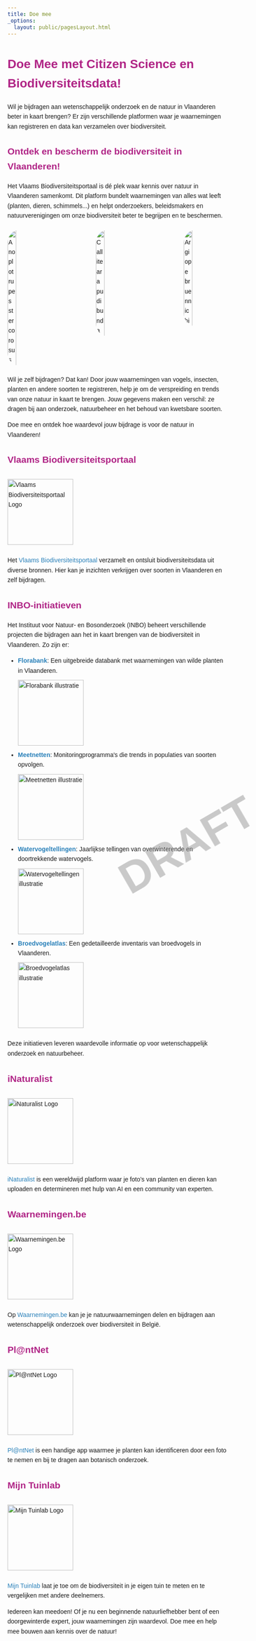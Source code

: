 ```yaml
---
title: Doe mee
_options:
  layout: public/pagesLayout.html
---
```


 <style>
        body {
            font-family: Arial, sans-serif;
            margin: 20px;
            line-height: 1.6;
        }
        h1, h2 {
            color: #b02586;
        }
        a {
            color: #2980b9;
            text-decoration: none;
        }
        a:hover {
            text-decoration: underline;
        }
        .logo {
            width: 150px;
            margin: 10px 0;
        }
        .natuurfoto-container {
            display: flex;
            justify-content: space-between;
            gap: 10px;
            margin: 20px 0;
        }
        .natuurfoto {
            width: 20%; /* Groter formaat zodat ze mooi naast elkaar staan */
            border-radius: 30px;
        }
        .watermerk {
            position: fixed;
            top: 50%;
            left: 50%;
            transform: translate(-50%, -50%) rotate(-30deg);
            font-size: 100px;
            color: rgba(150, 150, 150, 0.5);
            font-weight: bold;
            z-index: 1000;
            white-space: nowrap;
        }
    </style>

  <div class="watermerk">DRAFT</div> 
    <h1>Doe Mee met Citizen Science en Biodiversiteitsdata!</h1>
    <p>Wil je bijdragen aan wetenschappelijk onderzoek en de natuur in Vlaanderen beter in kaart brengen? Er zijn verschillende platformen waar je waarnemingen kan registreren en data kan verzamelen over biodiversiteit.</p>
    
  <h2> Ontdek en bescherm de biodiversiteit in Vlaanderen!</h2>
    <p>
        Het Vlaams Biodiversiteitsportaal is dé plek waar kennis over natuur in Vlaanderen samenkomt. Dit platform bundelt waarnemingen van alles wat leeft (planten, dieren, schimmels...) en helpt onderzoekers, beleidsmakers en natuurverenigingen om onze biodiversiteit beter te begrijpen en te beschermen.
    </p>
    
  <div class="natuurfoto-container">
        <img src="https://inaturalist-open-data.s3.amazonaws.com/photos/445621194/large.jpeg" alt="Anoplotrupes stercorosus" class="natuurfoto">
        <img src="https://inaturalist-open-data.s3.amazonaws.com/photos/438921805/large.jpeg" alt="Calliteara pudibunda" class="natuurfoto">
        <img src="https://inaturalist-open-data.s3.amazonaws.com/photos/299753066/original.jpeg" alt="Argiope bruennichi" class="natuurfoto">
    </div>
    
  <p>
        Wil je zelf bijdragen? Dat kan! Door jouw waarnemingen van vogels, insecten, planten en andere soorten te registreren, help je om de verspreiding en trends van onze natuur in kaart te brengen. Jouw gegevens maken een verschil: ze dragen bij aan onderzoek, natuurbeheer en het behoud van kwetsbare soorten.
    </p>
    
  <p>Doe mee en ontdek hoe waardevol jouw bijdrage is voor de natuur in Vlaanderen!</p>
    
  <h2> Vlaams Biodiversiteitsportaal</h2>
   <img src="/images/Portaal_logo_wit_voorl.png" alt="Vlaams Biodiversiteitsportaal Logo" class="logo">
    <p>Het <a href="https://www.vlaamsbiodiversiteitsportaal.be" target="_blank">Vlaams Biodiversiteitsportaal</a> verzamelt en ontsluit biodiversiteitsdata uit diverse bronnen. Hier kan je inzichten verkrijgen over soorten in Vlaanderen en zelf bijdragen.</p>
    
  <h2>INBO-initiatieven</h2>
    <p>Het Instituut voor Natuur- en Bosonderzoek (INBO) beheert verschillende projecten die bijdragen aan het in kaart brengen van de biodiversiteit in Vlaanderen. Zo zijn er:</p>
    <ul>
        <li><strong><a href="https://flora.inbo.be/">Florabank</a></strong>: Een uitgebreide databank met waarnemingen van wilde planten in Vlaanderen.</li>
        <img src="/images/streeplijst.jpg" alt="Florabank illustratie" class="logo">
        <li><strong><a href="https://meetnetten.be/">Meetnetten</a></strong>: Monitoringprogramma's die trends in populaties van soorten opvolgen.</li>
        <img src="/images/meetnetten_banner.png" alt="Meetnetten illustratie" class="logo">
        <li><strong><a href="https://watervogels.inbo.be/info">Watervogeltellingen</a></strong>: Jaarlijkse tellingen van overwinterende en doortrekkende watervogels.</li>
        <img src="/images/watervogels.PNG" alt="Watervogeltellingen illustratie" class="logo">
        <li><strong><a href="https://www.vogelatlas.be/">Broedvogelatlas</a></strong>: Een gedetailleerde inventaris van broedvogels in Vlaanderen.</li>
        <img src="/images/vogelatlas.PNG" alt="Broedvogelatlas illustratie" class="logo">
    </ul>
    <p>Deze initiatieven leveren waardevolle informatie op voor wetenschappelijk onderzoek en natuurbeheer.</p>
 
 
 
 
  <h2> iNaturalist</h2>
    <img src="https://static.inaturalist.org/sites/1-logo.svg?1573071870" alt="iNaturalist Logo" class="logo">
    <p><a href="https://www.inaturalist.org" target="_blank">iNaturalist</a> is een wereldwijd platform waar je foto’s van planten en dieren kan uploaden en determineren met hulp van AI en een community van experten.</p>
    
  <h2> Waarnemingen.be</h2>
    <img src="https://waarnemingen.be/static/img/tiles/home3.svg" alt="Waarnemingen.be Logo" class="logo">
    <p>Op <a href="https://www.waarnemingen.be" target="_blank">Waarnemingen.be</a> kan je je natuurwaarnemingen delen en bijdragen aan wetenschappelijk onderzoek over biodiversiteit in België.</p>
    
  <h2> Pl@ntNet</h2>
    <img src="https://www.interregeurope.eu/sites/default/files/styles/banner_image/public/good_practices/good_practice__5704__1629384845.png?itok=waRb8bN8" alt="Pl@ntNet Logo" class="logo">
    <p><a href="https://plantnet.org" target="_blank">Pl@ntNet</a> is een handige app waarmee je planten kan identificeren door een foto te nemen en bij te dragen aan botanisch onderzoek.</p>
    
  <h2> Mijn Tuinlab</h2>
    <img src="https://www.klascement.net/files/1/0/8/9/5/2/l/logo-mijn-tuinlab.webp?v=1418832" alt="Mijn Tuinlab Logo" class="logo">
    <p><a href="https://www.mijntuinlab.be" target="_blank">Mijn Tuinlab</a> laat je toe om de biodiversiteit in je eigen tuin te meten en te vergelijken met andere deelnemers.</p>
    
  <p>Iedereen kan meedoen! Of je nu een beginnende natuurliefhebber bent of een doorgewinterde expert, jouw waarnemingen zijn waardevol. Doe mee en help mee bouwen aan kennis over de natuur!</p>

